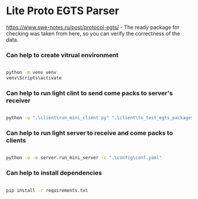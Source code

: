 # Lite Proto EGTS Parser

https://www.swe-notes.ru/post/protocol-egts/ - The ready package for checking was taken from here, so you can verify the correctness of the data.

### Can help to create vitrual environment

```bash

python -m venv venv
venv\Scripts\activate

```

### Can help to run light clint to send come packs to server's receiver

```bash

python -u ".\client\run_mini_client.py" ".\client\to_test_egts_packages.csv"

```

### Can help to run light server to receive and come packs to clients

```bash

python -u -m server.run_mini_server -c ".\config\conf.yaml"

```

### Can help to install dependencies

```bash

pip install -r requirements.txt

```